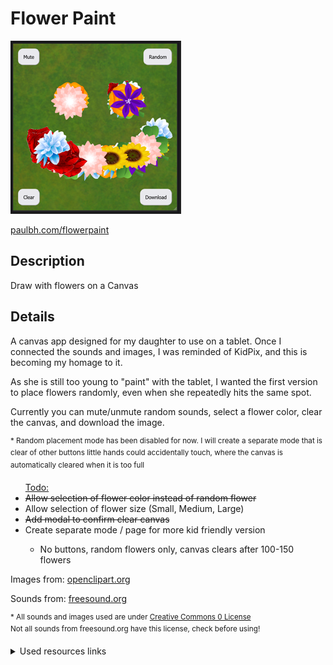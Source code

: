 <h1>Flower Paint</h1>

<img src="https://raw.githubusercontent.com/PaulB-H/flowerpaint/main/images/readme.PNG" alt="" >

<a href="https://paulbh.com/flowerpaint" target="_blank">paulbh.com/flowerpaint</a>

<h2>Description</h2>
<p>Draw with flowers on a Canvas</p>

<h2>Details</h2>
<p>A canvas app designed for my daughter to use on a tablet. Once I connected the sounds and images, I was reminded of KidPix, and this is becoming my homage to it.</p>
<p>As she is still too young to "paint" with the tablet, I wanted the first version to place flowers randomly, even when she repeatedly hits the same spot.</p>

<p>Currently you can mute/unmute random sounds, select a flower color, clear the canvas, and download the image.</p>

<sup>\* Random placement mode has been disabled for now. I will create a separate mode that is clear of other buttons little hands could accidentally touch, where the canvas is automatically cleared when it is too full</sup>

<ul>
  <lh><u>Todo:</u></lh>
  <strike><li>Allow selection of flower color instead of random flower</li></strike>
  <li>Allow selection of flower size (Small, Medium, Large)</li>
  <strike><li>Add modal to confirm clear canvas</li></strike>
  <li>Create separate mode / page for more kid friendly version</li>
  <ul><li>No buttons, random flowers only, canvas clears after 100-150 flowers</li></ul>
</ul>

<p>Images from: <a href="https://openclipart.org/" target="_blank">openclipart.org</a></p>

<p>Sounds from: <a href="https://freesound.org/" target="_blank">freesound.org</a></p>

<p><sup>* All sounds and images used are under <a href="https://creativecommons.org/publicdomain/zero/1.0/" target="_blank">Creative Commons 0 License</a><br />Not all sounds from freesound.org have this license, check before using!</sup></p>

<details>
  <summary>Used resources links</summary>
  
  <pre>Images:<br /><br/>https://openclipart.org/detail/191422/purple-lily
https://openclipart.org/detail/194459/orange-flower
https://openclipart.org/detail/294851/sunflower
https://openclipart.org/detail/202513/raseone-rose-red-2
https://openclipart.org/detail/192977/pink-flower
https://openclipart.org/detail/167946/clover-ns
https://openclipart.org/detail/266284/blue-flower<br /><br />Sounds:<br />
pop<br />https://freesound.org/people/supersound23/sounds/372182/
cartoon pop<br />https://freesound.org/people/unfa/sounds/245646/
synth glide<br />https://freesound.org/people/nomiqbomi/sounds/578659/
hover<br />https://freesound.org/people/plasterbrain/sounds/237422/
crow<br />https://freesound.org/people/Jofae/sounds/361470/
retro laser<br />https://freesound.org/people/MATRIXXX_/sounds/414888/
sci-fi ui<br />https://freesound.org/people/Jofae/sounds/367997/</pre>

</details>
